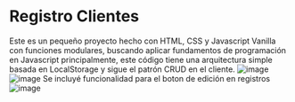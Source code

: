 # Registro Clientes

Este es un pequeño proyecto hecho con HTML, CSS y Javascript Vanilla con funciones modulares, buscando aplicar fundamentos de programación en Javascript principalmente, este código tiene una arquitectura simple basada en LocalStorage y sigue el patrón CRUD en el cliente.
![image](https://github.com/user-attachments/assets/57ff62da-d7b6-4e17-9ab6-d1e8c13198c4)
![image](https://github.com/user-attachments/assets/37e7042d-fdff-419d-bb35-ad6082180b75)
Se incluyé funcionalidad para el boton de edición en registros
![image](https://github.com/user-attachments/assets/aeb9e2dc-964a-4efa-b325-e88ba4047acd)
